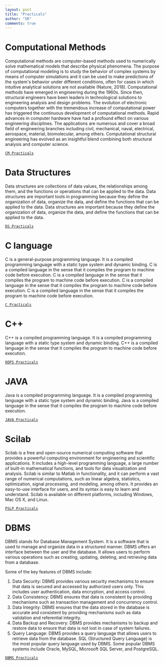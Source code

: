 ```yaml
---
layout: post
title: "Practicals"
author: "SR"
comments: true
---
```


# Computational Methods
Computational methods are computer-based methods used to numerically solve mathematical models that describe physical phenomena. The purpose of computational modeling is to study the behavior of complex systems by means of computer simulations and it can be used to make predictions of the system's behavior under different conditions, often for cases in which intuitive analytical solutions are not available (Nature, 2018). Computational methods have emerged in engineering during the 1960s. Since then, structural engineers have been leaders in technological solutions to engineering analysis and design problems. The evolution of electronic computers together with the tremendous increase of computational power has triggered the continuous development of computational methods. Rapid advances in computer hardware have had a profound effect on various engineering disciplines. The applications are numerous and cover a broad field of engineering branches including civil, mechanical, naval, electrical, aerospace, material, biomolecular, among others. Computational structural engineering has evolved as an insightful blend combining both structural analysis and computer science.

<a href="https://github.com/SauRavRwT/Practicals/tree/main/CM/" target="_blank">`CM Practicals`</a>

# Data Structures
Data structures are collections of data values, the relationships among them, and the functions or operations that can be applied to the data. Data structures are important tools in programming because they define the organization of data, organize the data, and define the functions that can be applied
to the data. Data structures are important because they define the organization of data, organize the data, and define the functions that can be applied to the data. 

<a href="https://github.com/SauRavRwT/Practicals/tree/main/DS/" target="_blank">`DS Practicals`</a>

# C language
C is a general-purpose programming language. It is a compiled programming language with a static type system and dynamic binding. C is a compiled language in the sense that it compiles the program to machine code before execution. C is a compiled language in the sense that
it compiles the program to machine code before execution. C is a compiled language in the sense that it compiles the program to machine code before execution. C is a compiled language in the sense that it compiles the program to machine code before execution.

<a href="https://github.com/SauRavRwT/Practicals/tree/main/C" target="_blank">`C Practicals`</a>

# C++
C++ is a compiled programming language. It is a compiled programming language with a static type system and dynamic binding. C++ is a compiled language in the sense that it compiles the program to machine code before execution.

<a href="https://github.com/SauRavRwT/Practicals/tree/main/OOPS/" target="_blank">`OOPS Practicals`</a>

# JAVA
Java is a compiled programming language. It is a compiled programming language with a static type system and dynamic binding. Java is a compiled language in the sense that it compiles the program to machine code before execution.

<a href="https://github.com/SauRavRwT/Practicals/tree/main/JAVA/" target="_blank">`JAVA Practicals`</a>

# Scilab
Scilab is a free and open-source numerical computing software that provides a powerful computing environment for engineering and scientific applications. It includes a high-level programming language, a large number of built-in mathematical functions, and tools for data visualization and analysis. Scilab is similar to Matlab in functionality, and it can perform a vast range of numerical computations, such as linear algebra, statistics, optimization, signal processing, and modeling, among others. It provides an easy-to-use interface for users, and its syntax is easy to learn and understand. Scilab is available on different platforms, including Windows, Mac OS X, and Linux.

<a href="https://github.com/SauRavRwT/Practicals/tree/main/PSLP/" target="_blank">`PSLP Practicals`</a>

# DBMS

DBMS stands for Database Management System. It is a software that is used to manage and organize data in a structured manner. DBMS offers an interface between the user and the database. It allows users to perform various operations such as creating, updating, deleting, and retrieving data from a database.

Some of the key features of DBMS include:
1. Data Security: DBMS provides various security mechanisms to ensure that data is secured and accessed by authorized users only. This includes user authentication, data encryption, and access control.
2. Data Consistency: DBMS ensures that data is consistent by providing mechanisms such as transaction management and concurrency control.
3. Data Integrity: DBMS ensures that the data stored in the database is accurate and consistent by providing mechanisms such as data validation and referential integrity.
4. Data Backup and Recovery: DBMS provides mechanisms to backup and restore data to ensure that data is not lost in case of system failures.
5. Query Language: DBMS provides a query language that allows users to retrieve data from the database. SQL (Structured Query Language) is the most popular query language used by DBMS.
Some popular DBMS systems include Oracle, MySQL, Microsoft SQL Server, and PostgreSQL.

<a href="https://github.com/SauRavRwT/Practicals/tree/main/DBMS/" target="_blank">`DBMS Practicals`</a>
